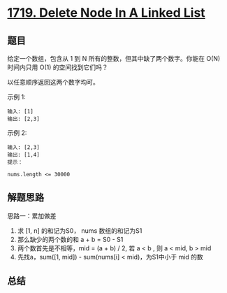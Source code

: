 # [1719. Delete Node In A Linked List](https://leetcode-cn.com/problems/delete-node-in-a-linked-list/)

## 题目

给定一个数组，包含从 1 到 N 所有的整数，但其中缺了两个数字。你能在 O(N) 时间内只用 O(1) 的空间找到它们吗？

以任意顺序返回这两个数字均可。

示例 1:

```
输入: [1]
输出: [2,3]
```

示例 2:

```
输入: [2,3]
输出: [1,4]
提示：

nums.length <= 30000
```



## 解题思路


思路一：累加做差

1. 求 [1, n] 的和记为S0， nums 数组的和记为S1
2. 那么缺少的两个数的和 a + b = S0 - S1
3. 两个数首先是不相等，mid = (a + b) / 2, 若 a < b , 则 a < mid, b > mid
4. 先找a，sum([1, mid]) - sum(nums[i] < mid)，为S1中小于 mid 的数



## 总结
